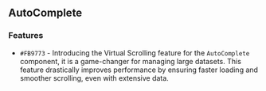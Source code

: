 ## AutoComplete

### Features

- `#FB9773` - Introducing the Virtual Scrolling feature for the `AutoComplete` component, it is a game-changer for managing large datasets. This feature drastically improves performance by ensuring faster loading and smoother scrolling, even with extensive data.